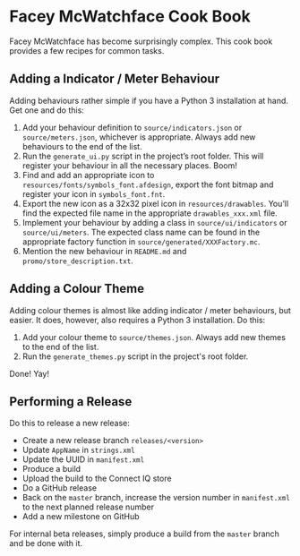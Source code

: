 # Facey McWatchface Cook Book

Facey McWatchface has become surprisingly complex. This cook book provides a few recipes for common tasks.

## Adding a Indicator / Meter Behaviour

Adding behaviours rather simple if you have a Python 3 installation at hand. Get one and do this:

1. Add your behaviour definition to `source/indicators.json` or `source/meters.json`, whichever is appropriate. Always add new behaviours to the end of the list.
2. Run the `generate_ui.py` script in the project’s root folder. This will register your behaviour in all the necessary places. Boom!
3. Find and add an appropriate icon to `resources/fonts/symbols_font.afdesign`, export the font bitmap and register your icon in `symbols_font.fnt`.
4. Export the new icon as a 32x32 pixel icon in `resources/drawables`. You’ll find the expected file name in the appropriate `drawables_xxx.xml` file.
5. Implement your behaviour by adding a class in `source/ui/indicators` or `source/ui/meters`. The expected class name can be found in the appropriate factory function in `source/generated/XXXFactory.mc`.
6. Mention the new behaviour in `README.md` and `promo/store_description.txt`.

## Adding a Colour Theme

Adding colour themes is almost like adding indicator / meter behaviours, but easier. It does, however, also requires a Python 3 installation. Do this:

1. Add your colour theme to `source/themes.json`. Always add new themes to the end of the list.
2. Run the `generate_themes.py` script in the project's root folder.

Done! Yay!

## Performing a Release

Do this to release a new release:

* Create a new release branch `releases/<version>`
* Update `AppName` in `strings.xml`
* Update the UUID in `manifest.xml`
* Produce a build
* Upload the build to the Connect IQ store
* Do a GitHub release
* Back on the `master` branch, increase the version number in `manifest.xml` to the next planned release number
* Add a new milestone on GitHub

For internal beta releases, simply produce a build from the `master` branch and be done with it.